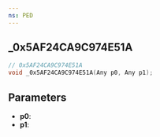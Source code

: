 ```yaml
---
ns: PED
---
```

## _0x5AF24CA9C974E51A

```c
// 0x5AF24CA9C974E51A
void _0x5AF24CA9C974E51A(Any p0, Any p1);
```

## Parameters
* **p0**:
* **p1**:
